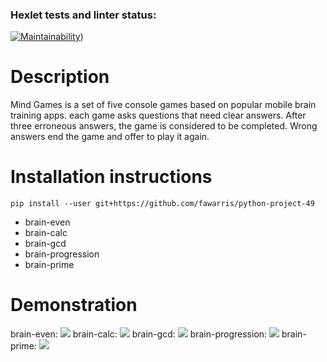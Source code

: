 ### Hexlet tests and linter status:
[![Maintainability](https://api.codeclimate.com/v1/badges/b5b63c9798ada845eb61/maintainability)](https://codeclimate.com/github/fawarris/python-project-49/maintainability))
# Description
Mind Games is a set of five console games based on popular mobile brain training apps. each game asks questions that need clear answers.
After three erroneous answers, the game is considered to be completed. Wrong answers end the game and offer to play it again. 
# Installation instructions
`pip install --user git+https://github.com/fawarris/python-project-49`
- brain-even
- brain-calc
- brain-gcd
- brain-progression
- brain-prime
# Demonstration
brain-even:
<a href="https://asciinema.org/a/eN1LyLPM2dtYx2kwUuJElqh7k" target="_blank"><img src="https://asciinema.org/a/eN1LyLPM2dtYx2kwUuJElqh7k.svg" /></a>
brain-calc:
<a href="https://asciinema.org/a/AMwQyr491AQlpRAUQY4k7IiZB" target="_blank"><img src="https://asciinema.org/a/AMwQyr491AQlpRAUQY4k7IiZB.svg" /></a>
brain-gcd:
<a href="https://asciinema.org/a/8mkTuZa1ALYsKEKPk6SzffiyZ" target="_blank"><img src="https://asciinema.org/a/8mkTuZa1ALYsKEKPk6SzffiyZ.svg" /></a>
brain-progression:
<a href="https://asciinema.org/a/yQduI0r3HE8vw2AXzc9GIndCg" target="_blank"><img src="https://asciinema.org/a/yQduI0r3HE8vw2AXzc9GIndCg.svg" /></a>
brain-prime:
<a href="https://asciinema.org/a/R2saangZprYpTSDmHGADEhTDX" target="_blank"><img src="https://asciinema.org/a/R2saangZprYpTSDmHGADEhTDX.svg" /></a>
